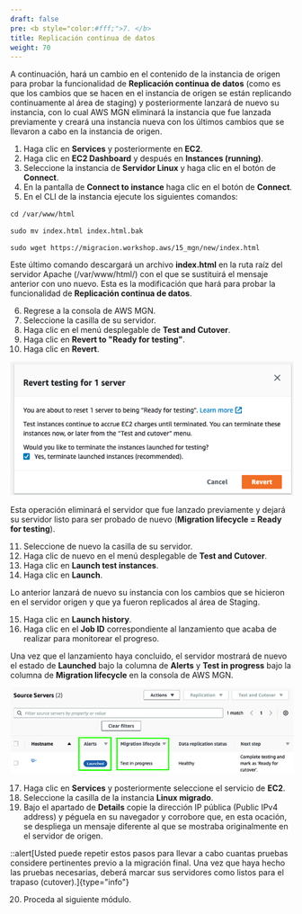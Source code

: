 ```yaml
---
draft: false
pre: <b style="color:#fff;">7. </b>
title: Replicación continua de datos
weight: 70
---
```

A continuación, hará un cambio en el contenido de la instancia de origen para probar la funcionalidad de **Replicación continua de datos** (como es que los cambios que se hacen en el instancia de origen se están replicando continuamente al área de staging) y posteriormente lanzará de nuevo su instancia, con lo cual AWS MGN eliminará la instancia que fue lanzada previamente y creará una instancia nueva con los últimos cambios que se llevaron a cabo en la instancia de origen.

1. Haga clic en **Services** y posteriormente en **EC2**.
2. Haga clic en **EC2 Dashboard** y después en **Instances (running)**.
3. Seleccione la instancia de **Servidor Linux** y haga clic en el botón de **Connect**.
4. En la pantalla de **Connect to instance** haga clic en el botón de **Connect**.
5. En el CLI de la instancia ejecute los siguientes comandos: 

```
cd /var/www/html
```

```
sudo mv index.html index.html.bak
```

```
sudo wget https://migracion.workshop.aws/15_mgn/new/index.html
```

Este último comando descargará un archivo **index.html** en la ruta raíz del servidor Apache (/var/www/html/) con el que se sustituirá el mensaje anterior con uno nuevo. Esta es la modificación que hará para probar la funcionalidad de **Replicación continua de datos**. 

6. Regrese a la consola de AWS MGN.
7. Seleccione la casilla de su servidor.
8. Haga clic en el menú desplegable de **Test and Cutover**.
9. Haga clic en **Revert to "Ready for testing"**.
10. Haga clic en **Revert**.

![Revert testing for 1 server](/static/images/mgn/revert.png)

Esta operación eliminará el servidor que fue lanzado previamente y dejará su servidor listo para ser probado de nuevo (**Migration lifecycle = Ready for testing**).

11. Seleccione de nuevo la casilla de su servidor.
12. Haga clic de nuevo en el menú desplegable de **Test and Cutover**.
13. Haga clic en **Launch test instances**. 
14. Haga clic en **Launch**.

Lo anterior lanzará de nuevo su instancia con los cambios que se hicieron en el servidor origen y que ya fueron replicados al área de Staging.

15. Haga clic en **Launch history**.
16. Haga clic en el **Job ID** correspondiente al lanzamiento que acaba de realizar para monitorear el progreso.

Una vez que el lanzamiento haya concluido, el servidor mostrará de nuevo el estado de **Launched** bajo la columna de **Alerts** y **Test in progress** bajo la columna de **Migration lifecycle** en la consola de AWS MGN.

![Servidor lanzado en modo prueba](/static/images/mgn/lanzado.png)

17. Haga clic en **Services** y posteriormente seleccione el servicio de **EC2**.
18. Seleccione la casilla de la instancia **Linux migrado**.
19. Bajo el apartado de **Details** copie la dirección IP pública (Public IPv4 address) y péguela en su navegador y corrobore que, en esta ocación, se despliega un mensaje diferente al que se mostraba originalmente en el servidor de origen.

::alert[Usted puede repetir estos pasos para llevar a cabo cuantas pruebas considere pertinentes previo a la migración final. Una vez que haya hecho las pruebas necesarias, deberá marcar sus servidores como listos para el trapaso (cutover).]{type="info"}

20. Proceda al siguiente módulo.